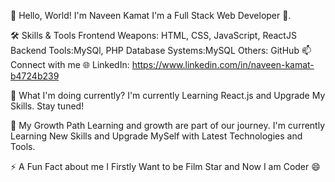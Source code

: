 👋 Hello, World! I'm Naveen Kamat
I'm a Full Stack Web Developer 🚀.

🛠️ Skills & Tools
Frontend Weapons: HTML, CSS, JavaScript, ReactJS
Backend Tools:MySQl, PHP
Database Systems:MySQL
Others: GitHub
📫 Connect with me
🌐 LinkedIn: https://www.linkedin.com/in/naveen-kamat-b4724b239

🔭 What I'm doing currently?
I'm currently Learning React.js and Upgrade My Skills. Stay tuned!

🌱 My Growth Path
Learning and growth are part of our journey. I'm currently Learning New Skills and Upgrade MySelf with Latest Technologies and Tools.



⚡ A Fun Fact about me
I Firstly Want to be Film Star and Now I am Coder 😄
